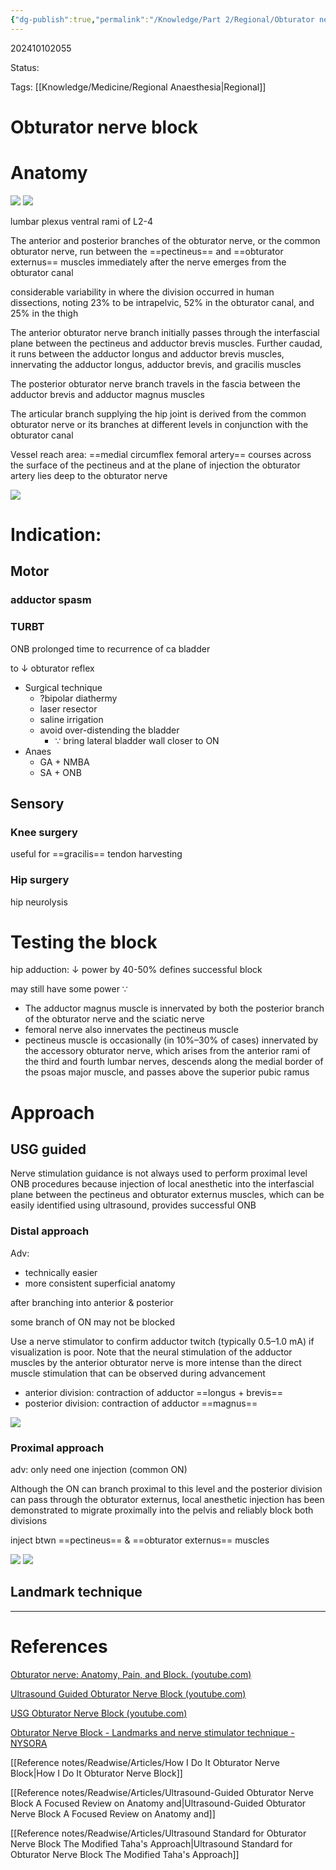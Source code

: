 ```yaml
---
{"dg-publish":true,"permalink":"/Knowledge/Part 2/Regional/Obturator nerve block/"}
---
```



202410102055

Status: 

Tags: [[Knowledge/Medicine/Regional Anaesthesia\|Regional]]

# Obturator nerve block

# Anatomy
![](https://i.imgur.com/Ns7S9wW.png)
![](https://i.imgur.com/0CPP7LR.png)

lumbar plexus
ventral rami of L2-4

The anterior and posterior branches of the obturator nerve, or the common obturator nerve, run between the ==pectineus== and ==obturator externus== muscles immediately after the nerve emerges from the obturator canal

considerable variability in where the division occurred in human dissections, noting 23% to be intrapelvic, 52% in the obturator canal, and 25% in the thigh

The anterior obturator nerve branch initially passes through the interfascial plane between the pectineus and adductor brevis muscles. Further caudad, it runs between the adductor longus and adductor brevis muscles, innervating the adductor longus, adductor brevis, and gracilis muscles

The posterior obturator nerve branch travels in the fascia between the adductor brevis and adductor magnus muscles

The articular branch supplying the hip joint is derived from the common obturator nerve or its branches at different levels in conjunction with the obturator canal

Vessel reach area:
==medial circumflex femoral artery== courses across the surface of the pectineus and at the plane of injection the obturator artery lies deep to the obturator nerve

![](https://i.imgur.com/5flAw8f.png)

# Indication:
## Motor
### adductor spasm
### TURBT
ONB prolonged time to recurrence of ca bladder

to ↓ obturator reflex
- Surgical technique
	- ?bipolar diathermy
	- laser resector
	- saline irrigation
	- avoid over-distending the bladder
		- ∵ bring lateral bladder wall closer to ON
- Anaes
	- GA + NMBA
	- SA + ONB
## Sensory
### Knee surgery
useful for ==gracilis== tendon harvesting

### Hip surgery
hip neurolysis



# Testing the block
hip adduction: ↓ power by 40-50% defines successful block

may still have some power ∵
- The adductor magnus muscle is innervated by both the posterior branch of the obturator nerve and the sciatic nerve
- femoral nerve also innervates the pectineus muscle
- pectineus muscle is occasionally (in 10%–30% of cases) innervated by the accessory obturator nerve, which arises from the anterior rami of the third and fourth lumbar nerves, descends along the medial border of the psoas major muscle, and passes above the superior pubic ramus

# Approach
## USG guided
Nerve stimulation guidance is not always used to perform proximal level ONB procedures because injection of local anesthetic into the interfascial plane between the pectineus and obturator externus muscles, which can be easily identified using ultrasound, provides successful ONB
### Distal approach
Adv:
- technically easier
- more consistent superficial anatomy

after branching into anterior & posterior

some branch of ON may not be blocked

Use a nerve stimulator to confirm adductor twitch (typically 0.5–1.0 mA) if visualization is poor. Note that the neural stimulation of the adductor muscles by the anterior obturator nerve is more intense than the direct muscle stimulation that can be observed during advancement
- anterior division: contraction of adductor ==longus + brevis==
- posterior division: contraction of adductor ==magnus==

![](https://i.imgur.com/7Ewt6KH.png)

### Proximal approach
adv: only need one injection (common ON)

Although the ON can branch proximal to this level and the posterior division can pass through the obturator externus, local anesthetic injection has been demonstrated to migrate proximally into the pelvis and reliably block both divisions

inject btwn ==pectineus== & ==obturator externus== muscles

![](https://i.imgur.com/R8oRVVJ.png)
![](https://i.imgur.com/a2YJfgb.png)

## Landmark technique






___
# References
[Obturator nerve: Anatomy, Pain, and Block. (youtube.com)](https://www.youtube.com/watch?v=d4oxuqoh-8c&ab_channel=Dr.TerkawiPainMedicine)

[Ultrasound Guided Obturator Nerve Block (youtube.com)](https://www.youtube.com/watch?v=Xa0pbbEPFNk&ab_channel=RegionalAnesthesiologyandAcutePainMedicine)

[USG Obturator Nerve Block (youtube.com)](https://www.youtube.com/watch?v=tlnSiXfTvok&ab_channel=Ki-JinnChin)

[Obturator Nerve Block - Landmarks and nerve stimulator technique - NYSORA](https://www.nysora.com/topics/regional-anesthesia-for-specific-surgical-procedures/lower-extremity-regional-anesthesia-for-specific-surgical-procedures/obturator-nerve-block/)

[[Reference notes/Readwise/Articles/How I Do It Obturator Nerve Block\|How I Do It Obturator Nerve Block]]

[[Reference notes/Readwise/Articles/Ultrasound-Guided Obturator Nerve Block A Focused Review on Anatomy and\|Ultrasound-Guided Obturator Nerve Block A Focused Review on Anatomy and]]

[[Reference notes/Readwise/Articles/Ultrasound Standard for Obturator Nerve Block The Modified Taha's Approach\|Ultrasound Standard for Obturator Nerve Block The Modified Taha's Approach]]

